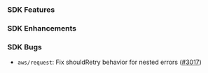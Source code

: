 ### SDK Features

### SDK Enhancements

### SDK Bugs
* `aws/request`: Fix shouldRetry behavior for nested errors ([#3017](https://github.com/aws/aws-sdk-go/pull/3017))
